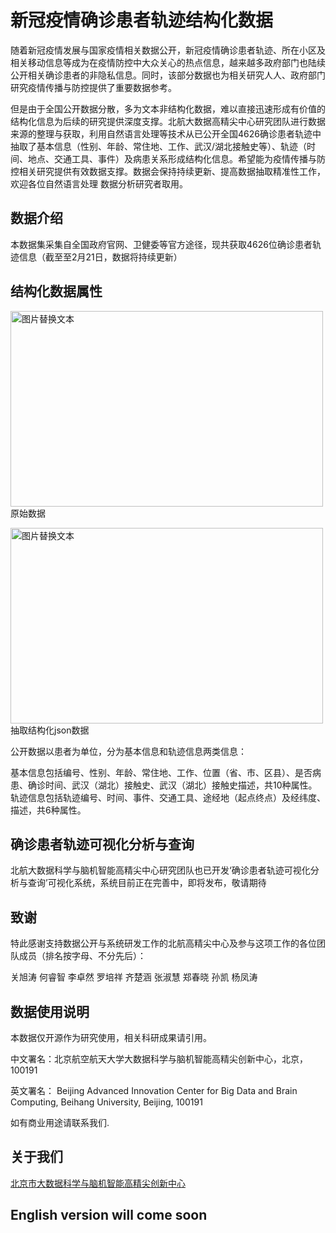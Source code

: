 # 新冠疫情确诊患者轨迹结构化数据
   随着新冠疫情发展与国家疫情相关数据公开，新冠疫情确诊患者轨迹、所在小区及相关移动信息等成为在疫情防控中大众关心的热点信息，越来越多政府部门也陆续公开相关确诊患者的非隐私信息。同时，该部分数据也为相关研究人人、政府部门研究疫情传播与防控提供了重要数据参考。

  但是由于全国公开数据分散，多为文本非结构化数据，难以直接迅速形成有价值的结构化信息为后续的研究提供深度支撑。北航大数据高精尖中心研究团队进行数据来源的整理与获取，利用自然语言处理等技术从已公开全国4626确诊患者轨迹中抽取了基本信息（性别、年龄、常住地、工作、武汉/湖北接触史等）、轨迹（时间、地点、交通工具、事件）及病患关系形成结构化信息。希望能为疫情传播与防控相关研究提供有效数据支撑。数据会保持持续更新、提高数据抽取精准性工作，欢迎各位自然语言处理 数据分析研究者取用。

## 数据介绍
本数据集采集自全国政府官网、卫健委等官方途径，现共获取4626位确诊患者轨迹信息（截至至2月21日，数据将持续更新）

## 结构化数据属性

<img src="https://github.com/BDBC-KG-NLP/track_data/blob/master/IMG/%E5%8E%9F%E5%A7%8B%E6%95%B0%E6%8D%AE.png" alt="图片替换文本" width="500" height="313" align="bottom" />原始数据

<img src="https://github.com/BDBC-KG-NLP/track_data/blob/master/IMG/json%E6%A0%BC%E5%BC%8F.png" alt="图片替换文本" width="500" height="313" align="bottom" />抽取结构化json数据

公开数据以患者为单位，分为基本信息和轨迹信息两类信息：

基本信息包括编号、性别、年龄、常住地、工作、位置（省、市、区县）、是否病患、确诊时间、武汉（湖北）接触史、武汉（湖北）接触史描述，共10种属性。轨迹信息包括轨迹编号、时间、事件、交通工具、途经地（起点终点）及经纬度、描述，共6种属性。


## 确诊患者轨迹可视化分析与查询
北航大数据科学与脑机智能高精尖中心研究团队也已开发‘确诊患者轨迹可视化分析与查询’可视化系统，系统目前正在完善中，即将发布，敬请期待

## 致谢
特此感谢支持数据公开与系统研发工作的北航高精尖中心及参与这项工作的各位团队成员（排名按字母、不分先后）：

关旭涛 何睿智 李卓然 罗培祥 齐楚涵 张淑慧 郑春晓 孙凯 杨凤涛

## 数据使用说明
本数据仅开源作为研究使用，相关科研成果请引用。

   中文署名：北京航空航天大学大数据科学与脑机智能高精尖创新中心，北京， 100191 

   英文署名： Beijing Advanced Innovation Center for Big Data and Brain Computing, Beihang University, Beijing, 100191

如有商业用途请联系我们.

## 关于我们

[北京市大数据科学与脑机智能高精尖创新中心][1]

[1]:http://bdbc.buaa.edu.cn/?lang=zh

## English version will come soon
